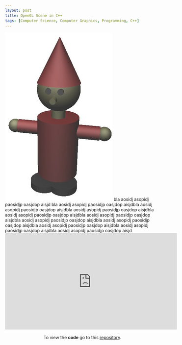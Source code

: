 ```yaml
---
layout: post
title: OpenGL Scene in C++
tags: [Computer Science, Computer Graphics, Programming, C++]
---
```


<img class="floatleft" src="/images/zwerg.png" />
bla aosidj asopidj paosidjp oasjdop aisjd bla aosidj asopidj paosidjp oasjdop aisjdbla aosidj asopidj paosidjp oasjdop aisjdbla aosidj asopidj paosidjp oasjdop aisjdbla aosidj asopidj paosidjp oasjdop aisjdbla aosidj asopidj paosidjp oasjdop aisjdbla aosidj asopidj paosidjp oasjdop aisjdbla aosidj asopidj paosidjp oasjdop aisjdbla aosidj asopidj paosidjp oasjdop aisjdbla aosidj asopidj paosidjp oasjdop aisjdbla aosidj asopidj paosidjp oasjdop aisjd

<center>
<iframe width="560" height="315" src="https://www.youtube.com/embed/PNN-3Si1Nys" frameborder="0" allow="accelerometer; autoplay; encrypted-media; gyroscope; picture-in-picture" allowfullscreen></iframe>
<center>

To view the <b>code</b> go to this [repository](https://github.com/wblacoe/opengl_wonderland).